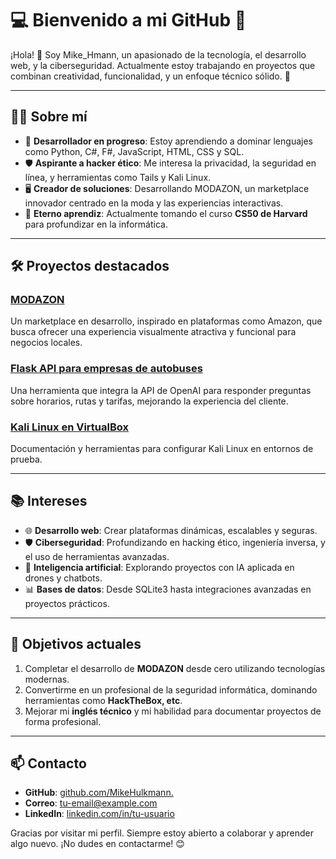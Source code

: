 # 💻 Bienvenido a mi GitHub 🌟

¡Hola! 👋 Soy Mike_Hmann, un apasionado de la tecnología, el desarrollo web, y la ciberseguridad. Actualmente estoy trabajando en proyectos que combinan creatividad, funcionalidad, y un enfoque técnico sólido. 🚀

---

## 👨‍💻 Sobre mí
- 🔧 **Desarrollador en progreso**: Estoy aprendiendo a dominar lenguajes como Python, C#, F#, JavaScript, HTML, CSS y SQL.
- 🛡️ **Aspirante a hacker ético**: Me interesa la privacidad, la seguridad en línea, y herramientas como Tails y Kali Linux.
- 🖥️ **Creador de soluciones**: Desarrollando MODAZON, un marketplace innovador centrado en la moda y las experiencias interactivas.
- 🧠 **Eterno aprendiz**: Actualmente tomando el curso **CS50 de Harvard** para profundizar en la informática.

---

## 🛠️ Proyectos destacados
### [MODAZON](https://github.com/tu-usuario/modazon)
Un marketplace en desarrollo, inspirado en plataformas como Amazon, que busca ofrecer una experiencia visualmente atractiva y funcional para negocios locales.

### [Flask API para empresas de autobuses](https://github.com/tu-usuario/bus-chatbot)
Una herramienta que integra la API de OpenAI para responder preguntas sobre horarios, rutas y tarifas, mejorando la experiencia del cliente.

### [Kali Linux en VirtualBox](https://github.com/tu-usuario/kali-virtualbox)
Documentación y herramientas para configurar Kali Linux en entornos de prueba.

---

## 📚 Intereses
- 🌐 **Desarrollo web**: Crear plataformas dinámicas, escalables y seguras.
- 🛡️ **Ciberseguridad**: Profundizando en hacking ético, ingeniería inversa, y el uso de herramientas avanzadas.
- 🤖 **Inteligencia artificial**: Explorando proyectos con IA aplicada en drones y chatbots.
- 📊 **Bases de datos**: Desde SQLite3 hasta integraciones avanzadas en proyectos prácticos.

---

## 🌱 Objetivos actuales
1. Completar el desarrollo de **MODAZON** desde cero utilizando tecnologías modernas.
2. Convertirme en un profesional de la seguridad informática, dominando herramientas como **HackTheBox, etc**.
3. Mejorar mi **inglés técnico** y mi habilidad para documentar proyectos de forma profesional.

---

## 📫 Contacto
- **GitHub**: [github.com/MikeHulkmann.](https://github.com/Mike_Hulkmann)
- **Correo**: [tu-email@example.com](mailto:tu-email@example.com)
- **LinkedIn**: [linkedin.com/in/tu-usuario](https://linkedin.com/in/tu-usuario)

Gracias por visitar mi perfil. Siempre estoy abierto a colaborar y aprender algo nuevo. ¡No dudes en contactarme! 😊
